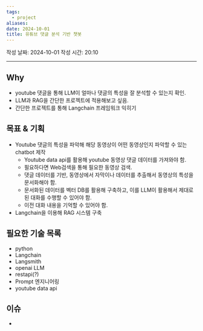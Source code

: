 ```yaml
---
tags:
  - project
aliases: 
date: 2024-10-01
title: 유튜브 댓글 분석 기반 챗봇
---
```

작성 날짜: 2024-10-01
작성 시간: 20:10


---

## Why

- youtube 댓글을 통해 LLM이 얼마나 댓글의 특성을 잘 분석할 수 있는지 확인.
- LLM과 RAG을 간단한 프로젝트에 적용해보고 싶음.
- 간단한 프로젝트를 통해 Langchain 프레임워크 익히기

## 목표 & 기획

- Youtube 댓글의 특성을 파악해 해당 동영상이 어떤 동영상인지 파악할 수 있는 chatbot 제작
	- Youtube data api를 활용해 youtube 동영상 댓글 데이터를 가져와야 함.
	- 필요하다면 Web검색을 통해 필요한 동영상 검색.
	- 댓글 데이터를 기반, 동영상에서 자막이나 데이터를 추출해서 동영상의 특성을 문서화해야 함.
	- 문서화된 데이터를 벡터 DB를 활용해 구축하고, 이를 LLM이 활용해서 제대로된 대화를 수행할 수 있어야 함.
	- 이전 대화 내용을 기억할 수 있어야 함.
- Langchain을 이용해 RAG 시스템 구축

## 필요한 기술 목록

- python
- Langchain
- Langsmith
- openai LLM
- restapi(?)
- Prompt 엔지니어링
- youtube data api

## 이슈

- 